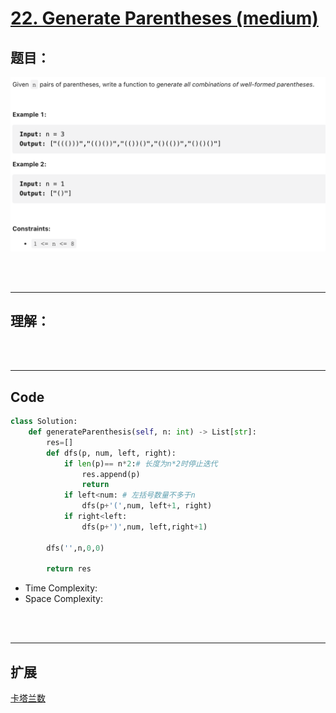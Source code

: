 # [22. Generate Parentheses (medium)](https://leetcode-cn.com/problems/generate-parentheses/)
## 题目：

![timu](img/22-1.png)

<br>
<br>

--------------------------------
## 理解：

<br>
<br>

--------------------------------
## Code

```python
class Solution:
    def generateParenthesis(self, n: int) -> List[str]:
        res=[]
        def dfs(p, num, left, right):
            if len(p)== n*2:# 长度为n*2时停止迭代
                res.append(p)
                return 
            if left<num: # 左括号数量不多于n
                dfs(p+'(',num, left+1, right)
            if right<left:
                dfs(p+')',num, left,right+1)
        
        dfs('',n,0,0)

        return res
```
- Time Complexity: 
- Space Complexity: 

<br>
<br>

--------------------------------
## 扩展

[卡塔兰数](https://leetcode.wang/leetCode-22-Generate-Parentheses.html)